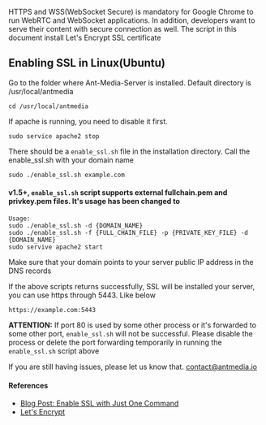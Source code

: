 
HTTPS and WSS(WebSocket Secure) is mandatory for Google Chrome to run WebRTC and WebSocket applications.
In addition, developers want to serve their content with secure connection as well. The script in this document
install Let's Encrypt SSL certificate


## Enabling SSL in Linux(Ubuntu)

Go to the folder where Ant-Media-Server is installed. Default directory is /usr/local/antmedia

```
cd /usr/local/antmedia
```
If apache is running, you need to disable it first.

```
sudo service apache2 stop
```

There should be a `enable_ssl.sh` file in the installation directory. 
Call the enable_ssl.sh with your domain name

```
sudo ./enable_ssl.sh example.com
```

#### v1.5+, `enable_ssl.sh` script supports external fullchain.pem and privkey.pem files. It's usage has been changed to
```
Usage:
sudo ./enable_ssl.sh -d {DOMAIN_NAME}
sudo ./enable_ssl.sh -f {FULL_CHAIN_FILE} -p {PRIVATE_KEY_FILE} -d {DOMAIN_NAME} 
sudo servive apache2 start
```	
	


Make sure that your domain points to your server public IP address in the DNS records 

If the above scripts returns successfully, SSL will be installed your server, 
you can use https through 5443. Like below

```
https://example.com:5443
```

**ATTENTION:** If port 80 is used by some other process or it's forwarded to some other port, 
`enable_ssl.sh` will not be successful. Please disable the process or delete the port forwarding temporarily in running the `enable_ssl.sh` script above  

If you are still having issues, please let us know that. [contact@antmedia.io](mailto:contact@antmedia.io) 

#### References
- [Blog Post: Enable SSL with Just One Command](https://antmedia.io/enable-ssl-on-ant-media-server/)
- [Let's Encrypt](https://letsencrypt.org/)